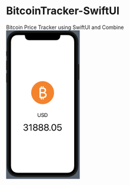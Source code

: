# BitcoinTracker-SwiftUI
Bitcoin Price Tracker using SwiftUI and Combine
<img src="https://github.com/sabar183ahuja/BitcoinTracker-SwiftUI/blob/main/B.png" width="200">


